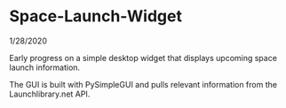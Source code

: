 # Space-Launch-Widget

1/28/2020

Early progress on a simple desktop widget that displays upcoming space launch information.

The GUI is built with PySimpleGUI and pulls relevant information from the Launchlibrary.net API.
